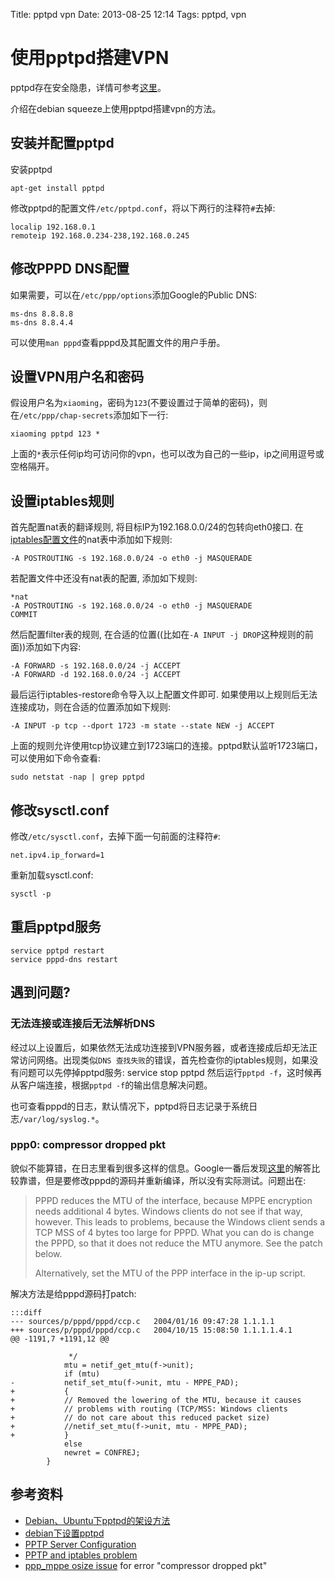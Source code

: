 Title: pptpd vpn
Date: 2013-08-25 12:14
Tags: pptpd, vpn

# 使用pptpd搭建VPN

pptpd存在安全隐患，详情可参考[这里](http://pptpclient.sourceforge.net/protocol-security.phtml)。

介绍在debian squeeze上使用pptpd搭建vpn的方法。
## 安装并配置pptpd

安装pptpd

    apt-get install pptpd

修改pptpd的配置文件`/etc/pptpd.conf`，将以下两行的注释符`#`去掉:

    localip 192.168.0.1
    remoteip 192.168.0.234-238,192.168.0.245

## 修改PPPD DNS配置

如果需要，可以在`/etc/ppp/options`添加Google的Public DNS:

    ms-dns 8.8.8.8
    ms-dns 8.8.4.4

可以使用`man pppd`查看pppd及其配置文件的用户手册。
## 设置VPN用户名和密码

假设用户名为`xiaoming`，密码为`123`(不要设置过于简单的密码)，则在`/etc/ppp/chap-secrets`添加如下一行:

    xiaoming pptpd 123 *

上面的`*`表示任何ip均可访问你的vpn，也可以改为自己的一些ip，ip之间用逗号或空格隔开。

## 设置iptables规则

首先配置nat表的翻译规则, 将目标IP为192.168.0.0/24的包转向eth0接口. 在[iptables配置文件](/tips/server_security#iptables)的nat表中添加如下规则:
	
	-A POSTROUTING -s 192.168.0.0/24 -o eth0 -j MASQUERADE

若配置文件中还没有nat表的配置, 添加如下规则:

	*nat
	-A POSTROUTING -s 192.168.0.0/24 -o eth0 -j MASQUERADE
	COMMIT

然后配置filter表的规则, 在合适的位置((比如在`-A INPUT -j DROP`这种规则的前面))添加如下内容:

	
	-A FORWARD -s 192.168.0.0/24 -j ACCEPT
	-A FORWARD -d 192.168.0.0/24 -j ACCEPT

最后运行iptables-restore命令导入以上配置文件即可. 如果使用以上规则后无法连接成功，则在合适的位置添加如下规则:

	
	-A INPUT -p tcp --dport 1723 -m state --state NEW -j ACCEPT

上面的规则允许使用tcp协议建立到1723端口的连接。pptpd默认监听1723端口，可以使用如下命令查看:

    sudo netstat -nap | grep pptpd

## 修改sysctl.conf

修改`/etc/sysctl.conf`，去掉下面一句前面的注释符`#`:

    net.ipv4.ip_forward=1

重新加载sysctl.conf:

    sysctl -p

## 重启pptpd服务

    service pptpd restart
    service pppd-dns restart

## 遇到问题?

### 无法连接或连接后无法解析DNS
经过以上设置后，如果依然无法成功连接到VPN服务器，或者连接成后却无法正常访问网络。出现类似`DNS 查找失败`的错误，首先检查你的iptables规则，如果没有问题可以先停掉pptpd服务:
    service stop pptpd
然后运行`pptpd -f`，这时候再从客户端连接，根据`pptpd -f`的输出信息解决问题。

也可查看pppd的日志，默认情况下，pptpd将日志记录于系统日志`/var/log/syslog.*`。

### ppp0: compressor dropped pkt

貌似不能算错，在日志里看到很多这样的信息。Google一番后发现[这里](http://comments.gmane.org/gmane.linux.ppp/1594)的解答比较靠谱，但是要修改pppd的源码并重新编译，所以没有实际测试。问题出在:
> PPPD reduces the MTU of the interface, because MPPE encryption needs
> additional 4 bytes. Windows clients do not see if that way, however.
> This leads to problems, because the Windows client sends a TCP MSS
> of 4 bytes too large for PPPD.
> What you can do is change the PPPD, so that it does not reduce the MTU anymore.
> See the patch below.
> 
> Alternatively, set the MTU of the PPP interface in the ip-up script.

解决方法是给pppd源码打patch:

    :::diff
	--- sources/p/pppd/pppd/ccp.c	2004/01/16 09:47:28	1.1.1.1
	+++ sources/p/pppd/pppd/ccp.c	2004/10/15 15:08:50	1.1.1.1.4.1
	@@ -1191,7 +1191,12 @@

	  		     */
	  		    mtu = netif_get_mtu(f->unit);
	  		    if (mtu)
	-			netif_set_mtu(f->unit, mtu - MPPE_PAD);
	+		    {
	+			// Removed the lowering of the MTU, because it causes
	+			// problems with routing (TCP/MSS: Windows clients
	+			// do not care about this reduced packet size)
	+			//netif_set_mtu(f->unit, mtu - MPPE_PAD);
	+		    }
	  		    else
	  			newret = CONFREJ;
	  		}

## 参考资料

*  [Debian、Ubuntu下pptpd的架设方法](http://popu.org/post_5.html)
*  [debian下设置pptpd](http://liuzuhuijunlian.blog.163.com/blog/static/72489767201111233410835/)
*  [PPTP Server Configuration](http://www.dd-wrt.com/wiki/index.php/PPTP_Server_Configuration)
*  [PPTP and iptables problem](http://blog.gmane.org/gmane.network.poptop/page=15)
*  [ppp_mppe osize issue](http://comments.gmane.org/gmane.linux.ppp/1594) for error "compressor dropped pkt"

